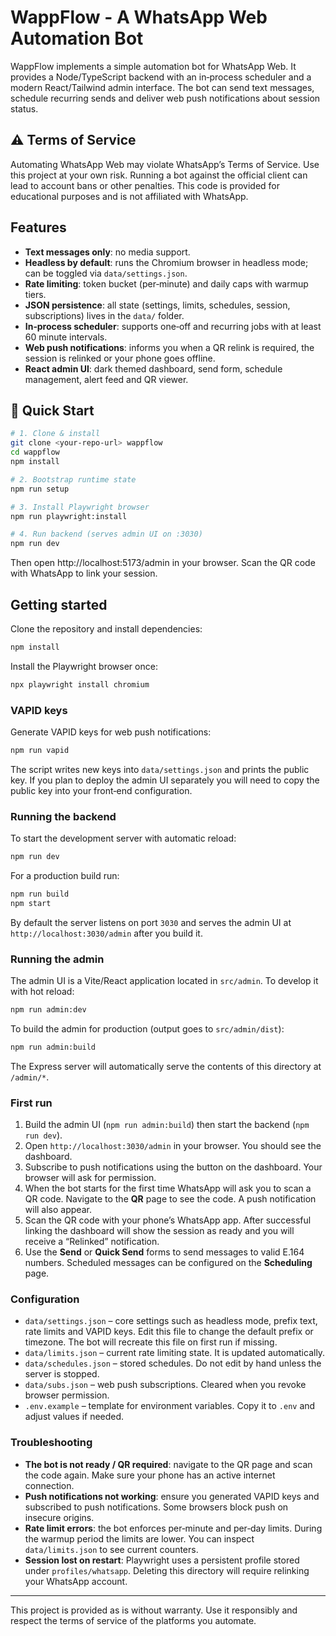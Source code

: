 # WappFlow - A WhatsApp Web Automation Bot

WappFlow implements a simple automation bot for WhatsApp Web. It provides a Node/TypeScript backend with an in‑process scheduler and a modern React/Tailwind admin interface. The bot can send text messages, schedule recurring sends and deliver web push notifications about session status.

## ⚠️ Terms of Service

Automating WhatsApp Web may violate WhatsApp’s Terms of Service. Use this project at your own risk. Running a bot against the official client can lead to account bans or other penalties. This code is provided for educational purposes and is not affiliated with WhatsApp.

## Features

- **Text messages only**: no media support.
- **Headless by default**: runs the Chromium browser in headless mode; can be toggled via `data/settings.json`.
- **Rate limiting**: token bucket (per‑minute) and daily caps with warmup tiers.
- **JSON persistence**: all state (settings, limits, schedules, session, subscriptions) lives in the `data/` folder.
- **In‑process scheduler**: supports one‑off and recurring jobs with at least 60 minute intervals.
- **Web push notifications**: informs you when a QR relink is required, the session is relinked or your phone goes offline.
- **React admin UI**: dark themed dashboard, send form, schedule management, alert feed and QR viewer.

## 🚀 Quick Start

```bash
# 1. Clone & install
git clone <your-repo-url> wappflow
cd wappflow
npm install

# 2. Bootstrap runtime state
npm run setup

# 3. Install Playwright browser
npm run playwright:install

# 4. Run backend (serves admin UI on :3030)
npm run dev
```

Then open http://localhost:5173/admin in your browser.
Scan the QR code with WhatsApp to link your session.

## Getting started

Clone the repository and install dependencies:

```bash
npm install
```

Install the Playwright browser once:

```bash
npx playwright install chromium
```

### VAPID keys

Generate VAPID keys for web push notifications:

```bash
npm run vapid
```

The script writes new keys into `data/settings.json` and prints the public key. If you plan to deploy the admin UI separately you will need to copy the public key into your front‑end configuration.

### Running the backend

To start the development server with automatic reload:

```bash
npm run dev
```

For a production build run:

```bash
npm run build
npm start
```

By default the server listens on port `3030` and serves the admin UI at `http://localhost:3030/admin` after you build it.

### Running the admin

The admin UI is a Vite/React application located in `src/admin`. To develop it with hot reload:

```bash
npm run admin:dev
```

To build the admin for production (output goes to `src/admin/dist`):

```bash
npm run admin:build
```

The Express server will automatically serve the contents of this directory at `/admin/*`.

### First run

1. Build the admin UI (`npm run admin:build`) then start the backend (`npm run dev`).
2. Open `http://localhost:3030/admin` in your browser. You should see the dashboard.
3. Subscribe to push notifications using the button on the dashboard. Your browser will ask for permission.
4. When the bot starts for the first time WhatsApp will ask you to scan a QR code. Navigate to the **QR** page to see the code. A push notification will also appear.
5. Scan the QR code with your phone’s WhatsApp app. After successful linking the dashboard will show the session as ready and you will receive a “Relinked” notification.
6. Use the **Send** or **Quick Send** forms to send messages to valid E.164 numbers. Scheduled messages can be configured on the **Scheduling** page.

### Configuration

- `data/settings.json` – core settings such as headless mode, prefix text, rate limits and VAPID keys. Edit this file to change the default prefix or timezone. The bot will recreate this file on first run if missing.
- `data/limits.json` – current rate limiting state. It is updated automatically.
- `data/schedules.json` – stored schedules. Do not edit by hand unless the server is stopped.
- `data/subs.json` – web push subscriptions. Cleared when you revoke browser permission.
- `.env.example` – template for environment variables. Copy it to `.env` and adjust values if needed.

### Troubleshooting

- **The bot is not ready / QR required**: navigate to the QR page and scan the code again. Make sure your phone has an active internet connection.
- **Push notifications not working**: ensure you generated VAPID keys and subscribed to push notifications. Some browsers block push on insecure origins.
- **Rate limit errors**: the bot enforces per‑minute and per‑day limits. During the warmup period the limits are lower. You can inspect `data/limits.json` to see current counters.
- **Session lost on restart**: Playwright uses a persistent profile stored under `profiles/whatsapp`. Deleting this directory will require relinking your WhatsApp account.

---

This project is provided as is without warranty. Use it responsibly and respect the terms of service of the platforms you automate.
